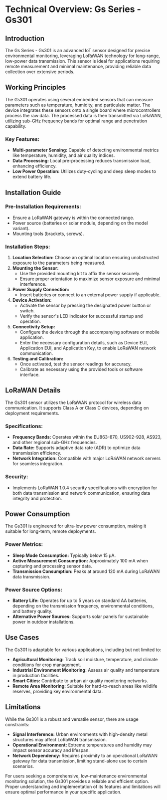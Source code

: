 # Technical Overview: Gs Series - Gs301

## Introduction

The Gs Series - Gs301 is an advanced IoT sensor designed for precise environmental monitoring, leveraging LoRaWAN technology for long-range, low-power data transmission. This sensor is ideal for applications requiring remote measurement and minimal maintenance, providing reliable data collection over extensive periods.

## Working Principles

The Gs301 operates using several embedded sensors that can measure parameters such as temperature, humidity, and particulate matter. The device integrates these sensors onto a single board where microcontrollers process the raw data. The processed data is then transmitted via LoRaWAN, utilizing sub-GHz frequency bands for optimal range and penetration capability.

### Key Features:
- **Multi-parameter Sensing:** Capable of detecting environmental metrics like temperature, humidity, and air quality indices.
- **Data Processing:** Local pre-processing reduces transmission load, enhancing efficiency.
- **Low Power Operation:** Utilizes duty-cycling and deep sleep modes to extend battery life.

## Installation Guide

### Pre-Installation Requirements:
- Ensure a LoRaWAN gateway is within the connected range.
- Power source (batteries or solar module, depending on the model variant).
- Mounting tools (brackets, screws).

### Installation Steps:
1. **Location Selection:** Choose an optimal location ensuring unobstructed exposure to the parameters being measured.
2. **Mounting the Sensor:**
   - Use the provided mounting kit to affix the sensor securely.
   - Ensure proper orientation to maximize sensor exposure and minimal interference.
3. **Power Supply Connection:**
   - Insert batteries or connect to an external power supply if applicable.
4. **Device Activation:**
   - Activate the sensor by pressing the designated power button or switch.
   - Verify the sensor's LED indicator for successful startup and operation.
5. **Connectivity Setup:**
   - Configure the device through the accompanying software or mobile application.
   - Enter the necessary configuration details, such as Device EUI, Application EUI, and Application Key, to enable LoRaWAN network communication.
6. **Testing and Calibration:**
   - Once activated, test the sensor readings for accuracy.
   - Calibrate as necessary using the provided tools or software interface.

## LoRaWAN Details

The Gs301 sensor utilizes the LoRaWAN protocol for wireless data communication. It supports Class A or Class C devices, depending on deployment requirements.

### Specifications:
- **Frequency Bands:** Operates within the EU863-870, US902-928, AS923, and other regional sub-GHz frequencies.
- **Data Rate:** Supports adaptive data rate (ADR) to optimize data transmission efficiency.
- **Network Integration:** Compatible with major LoRaWAN network servers for seamless integration.

### Security:
- Implements LoRaWAN 1.0.4 security specifications with encryption for both data transmission and network communication, ensuring data integrity and protection.

## Power Consumption

The Gs301 is engineered for ultra-low power consumption, making it suitable for long-term, remote deployments.

### Power Metrics:
- **Sleep Mode Consumption:** Typically below 15 µA.
- **Active Measurement Consumption:** Approximately 100 mA when capturing and processing sensor data.
- **Transmission Consumption:** Peaks at around 120 mA during LoRaWAN data transmission.

### Power Source Options:
- **Battery Life:** Operates for up to 5 years on standard AA batteries, depending on the transmission frequency, environmental conditions, and battery quality.
- **Alternative Power Sources:** Supports solar panels for sustainable power in outdoor installations.

## Use Cases

The Gs301 is adaptable for various applications, including but not limited to:
- **Agricultural Monitoring:** Track soil moisture, temperature, and climate conditions for crop management.
- **Industrial Environment Monitoring:** Assess air quality and temperature in production facilities.
- **Smart Cities:** Contribute to urban air quality monitoring networks.
- **Remote Area Monitoring:** Suitable for hard-to-reach areas like wildlife reserves, providing key environmental data.

## Limitations

While the Gs301 is a robust and versatile sensor, there are usage constraints:
- **Signal Interference:** Urban environments with high-density metal structures may affect LoRaWAN transmission.
- **Operational Environment:** Extreme temperatures and humidity may impact sensor accuracy and lifespan.
- **Network Dependency:** Requires proximity to an operational LoRaWAN gateway for data transmission, limiting stand-alone use to certain scenarios.

For users seeking a comprehensive, low-maintenance environmental monitoring solution, the Gs301 provides a reliable and efficient option. Proper understanding and implementation of its features and limitations will ensure optimal performance in your specific application.